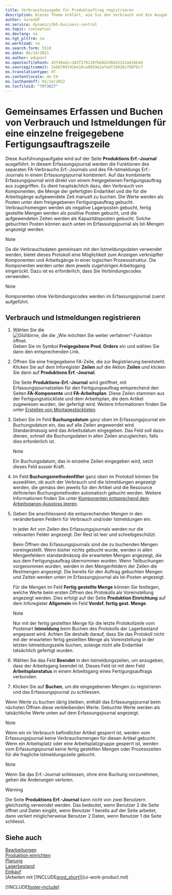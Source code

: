 ```yaml
---
title: Verbrauchsausgabe für Produktauftrag registrieren
description: Dieses Thema erklärt, wie Sie den Verbrauch und die Ausgabe für eine freigegebene Fertigungsauftrags-Zeile registrieren, die auf der Seite Fertigungsjournal angezeigt wird.
author: SorenGP
ms.service: dynamics365-business-central
ms.topic: conceptual
ms.devlang: na
ms.tgt_pltfrm: na
ms.workload: na
ms.search.form: 5510
ms.date: 06/24/2021
ms.author: edupont
ms.openlocfilehash: 43f49adcc182f279126fbb8d2d6652153a626b4d
ms.sourcegitcommit: 2ab6709741be16ca8029e2afadf19d28cf00fbc7
ms.translationtype: HT
ms.contentlocale: de-CH
ms.lasthandoff: 01/14/2022
ms.locfileid: "7973827"
---
```

# <a name="register-consumption-and-output-for-one-released-production-order-line"></a>Gemeinsames Erfassen und Buchen von Verbrauch und Istmeldungen für eine einzelne freigegebene Fertigungsauftragszeile

Diese Ausführungsaufgabe wird auf der Seite **Produktions Erf.-Journal** ausgeführt. In diesem Erfassungsjournal werden die Funktionen des separaten FA-Verbrauchs Erf.-Journals und des FA-Istmeldungs Erf.-Journals in einem Erfassungsjournal kombiniert. Auf das kombinierte Erfassungsjournal wird direkt von einem freigegebenen Fertigungsauftrag aus zugegriffen. Es dient hauptsächlich dazu, den Verbrauch von Komponenten, die Menge der gefertigten Endartikel und die für die Arbeitsgänge aufgewendete Zeit manuell zu buchen. Die Werte werden als Posten unter dem freigegebenen Fertigungsauftrag gebucht. Verbrauchsmengen werden als negative Lagerposten gebucht, fertig gestellte Mengen werden als positive Posten gebucht, und die aufgewendeten Zeiten werden als Kapazitätsposten gebucht. Solche gebuchten Posten können auch unten im Erfassungsjournal als Ist-Mengen angezeigt werden.  

> [!NOTE]  
>  Da die Verbrauchsdaten gemeinsam mit den Istmeldungsdaten verwendet werden, bietet dieses Protokoll eine Möglichkeit zum Anzeigen verknüpfter Komponenten und Arbeitsgänge in einer logischen Prozessstruktur. Die Komponenten werden unter dem jeweils zugehörigen Arbeitsgang eingerückt. Dazu ist es erforderlich, dass Sie Verbindungscodes verwenden.  

> [!NOTE]  
>  Komponenten ohne Verbindungscodes werden im Erfassungsjournal zuerst aufgeführt.  

## <a name="to-register-consumption-and-output"></a>Verbrauch und Istmeldungen registrieren  
1.  Wählen Sie die ![Glühbirne, die die „Wie möchten Sie weiter verfahren“-Funktion öffnet.](media/ui-search/search_small.png "Tell Me-Funktion") Geben Sie im Symbol **Freigegebene Prod. Orders** ein und wählen Sie dann den entsprechenden Link.  
2.  Öffnen Sie eine freigegebene FA-Zeile, die zur Registrierung bereitsteht. Klicken Sie auf dem Inforegister **Zeilen** auf die Aktion **Zeilen** und klicken Sie dann auf **Produktions Erf.-Journal**.  

    Die Seite **Produktions-Erf.-Journal** wird geöffnet, mit Erfassungsjournalzeilen für den Fertigungsauftrag entsprechend den Seiten **FA-Komponente** und **FA-Arbeitsplan**. Diese Zeilen stammen aus der Fertigungsstückliste und dem Arbeitsplan, die dem Artikel zugewiesen wurden, der gefertigt wird. Weitere Informationen finden Sie unter [Erstellen von Montagestücklisten](production-how-to-create-routings.md).  

3.  Geben Sie im Feld **Buchungsdatum** ganz oben im Erfassungsjournal ein Buchungsdatum ein, das auf alle Zeilen angewendet wird. Standardmässig wird das Arbeitsdatum eingegeben. Das Feld soll dazu dienen, schnell die Buchungsdaten in allen Zeilen anzugleichen, falls dies erforderlich ist.  

    > [!NOTE]  
    >  Ein Buchungsdatum, das in einzelne Zeilen eingegeben wird, setzt dieses Feld ausser Kraft.  

4.  Im Feld **Buchungsmethodenfilter** ganz oben im Protokoll können Sie auswählen, ob auch der Verbrauch und die Istmeldungen angezeigt werden, die gemäss den jeweils für den Artikel und die Ressource definierten Buchungsmethoden automatisch gebucht werden. Weitere Informationen finden Sie unter [Komponenten entsprechend dem Arbeitsgangs-Ausstoss leeren](production-how-to-flush-components-according-to-operation-output.md).   

5.  Geben Sie anschliessend die entsprechenden Mengen in den veränderbaren Feldern für Verbrauch und/oder Istmeldungen ein.  
  
    In jeder Art von Zeilen des Erfassungsjournals werden nur die relevanten Felder angezeigt. Der Rest ist leer und schreibgeschützt.  

    Beim Öffnen des Erfassungsjournals sind die zu buchenden Mengen voreingestellt. Wenn bisher nichts gebucht wurde, werden in allen Mengenfeldern standardmässig die erwarteten Mengen angezeigt, die aus dem Fertigungsauftrag übernommen wurden. Wenn Teilbuchungen vorgenommen wurden, werden in den Mengenfeldern der Zeilen die Restmengen angezeigt. Die bereits für den Auftrag gebuchten Mengen und Zeiten werden unten im Erfassungsjournal als Ist-Posten angezeigt.  

    Für die Mengen im Feld **Fertig gestellte Menge** können Sie festlegen, welche Werte beim ersten Öffnen des Protokolls als Voreinstellung angezeigt werden. Dies erfolgt auf der Seite **Produktion Einrichtung** auf dem Inforegister **Allgemein** im Feld **Vordef. fertig gest. Menge**.

    > [!NOTE]  
    >  Nur mit der fertig gestellten Menge für die letzte Protokollzeile vom Postenart **Istmeldung** beim Buchen des Protokolls der Lagerbestand angepasst wird. Achten Sie deshalb darauf, dass Sie das Protokoll nicht mit der erwarteten fertig gestellten Menge als Voreinstellung in der letzten Istmeldungszeile buchen, solange nicht alle Endartikel tatsächlich gefertigt wurden.  

6.  Wählen Sie das Feld **Beendet** in den Istmeldungszeilen, um anzugeben, dass der Arbeitsgang beendet ist. Dieses Feld ist mit dem Feld **Arbeitsplanstatus** in einem Arbeitsgang eines Fertigungsauftrags verbunden.  
7.  Klicken Sie auf **Buchen**, um die eingegebenen Mengen zu registrieren und das Erfassungsjournal zu schliessen.  

Wenn Werte zu buchen übrig bleiben, enthält das Erfassungsjournal beim nächsten Öffnen diese verbleibenden Werte. Gebuchte Werte werden als tatsächliche Werte unten auf dem Erfassungsjournal angezeigt.  

> [!NOTE]  
>   Wenn ein im Verbrauch befindlicher Artikel gesperrt ist, werden vom Erfassungsjournal keine Verbrauchsmengen für diesen Artikel gebucht. Wenn ein Arbeitsplatz oder eine Arbeitsplatzgruppe gesperrt ist, werden vom Erfassungsjournal keine fertig gestellten Mengen oder Prozesszeiten für die fragliche Istmeldungszeile gebucht.  

> [!NOTE]  
>  Wenn Sie das Erf.-Journal schliessen, ohne eine Buchung vorzunehmen, gehen die Änderungen verloren.  

> [!WARNING]  
>  Die Seite **Produktions Erf.-Journal** kann nicht von zwei Benutzern gleichzeitig verwendet werden. Das bedeutet, wenn Benutzer 2 die Seite öffnet und Daten eingibt, wenn Benutzer 1 bereits auf der Seite arbeitet, dann verliert möglicherweise Benutzer 2 Daten, wenn Benutzer 1 die Seite schliesst.  

## <a name="see-also"></a>Siehe auch  
[Bearbeitungen](production-manage-manufacturing.md)    
[Produktion einrichten](production-configure-production-processes.md)  
[Planung](production-planning.md)      
[Lagerbestand](inventory-manage-inventory.md)  
[Einkauf](purchasing-manage-purchasing.md)  
[Arbeiten mit [!INCLUDE[prod_short](includes/prod_short.md)]](ui-work-product.md)


[!INCLUDE[footer-include](includes/footer-banner.md)]
